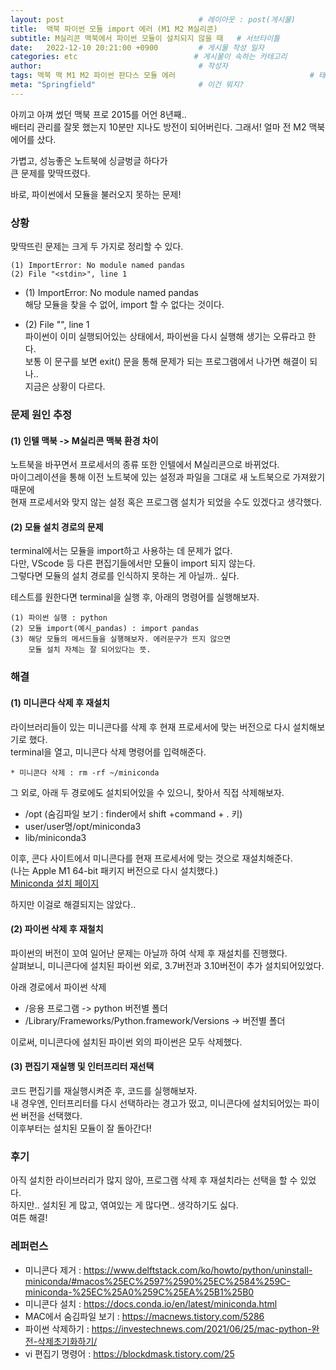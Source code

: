 ```yaml
---
layout: post                              # 레이아웃 : post(게시물)
title:  맥북 파이썬 모듈 import 에러 (M1 M2 M실리콘)                           # 게시물의 제목
subtitle: M실리콘 맥북에서 파이썬 모듈이 설치되지 않을 때   # 서브타이틀
date:   2022-12-10 20:21:00 +0900         # 게시물 작성 일자
categories: etc                          # 게시물이 속하는 카테고리
author:                                   # 작성자
tags: 맥북 맥 M1 M2 파이썬 판다스 모듈 에러                              # 태그
meta: "Springfield"                       # 이건 뭐지?
---
```

<!--postNo: 20221210_002-->

아끼고 아껴 썼던 맥북 프로 2015를 어언 8년째..  
배터리 관리를 잘못 했는지 10분만 지나도 방전이 되어버린다.
그래서! 얼마 전 M2 맥북 에어를 샀다.  
  
가볍고, 성능좋은 노트북에 싱글벙글 하다가  
큰 문제를 맞딱뜨렸다.  
  
바로, 파이썬에서 모듈을 불러오지 못하는 문제!  
  
### 상황
맞딱뜨린 문제는 크게 두 가지로 정리할 수 있다.  

```Terminal
(1) ImportError: No module named pandas
(2) File "<stdin>", line 1
```
  
* (1) ImportError: No module named pandas  
해당 모듈을 찾을 수 없어, import 할 수 없다는 것이다.  
  
* (2) File "<stdin>", line 1  
파이썬이 이미 실행되어있는 상태에서, 파이썬을 다시 실행해 생기는 오류라고 한다.  
보통 이 문구를 보면 exit() 문을 통해 문제가 되는 프로그램에서 나가면 해결이 되나..  
지금은 상황이 다르다.  

### 문제 원인 추정
#### (1) 인텔 맥북 -> M실리콘 맥북 환경 차이  
노트북을 바꾸면서 프로세서의 종류 또한 인텔에서 M실리콘으로 바뀌었다.  
마이그레이션을 통해 이전 노트북에 있는 설정과 파일을 그대로 새 노트북으로 가져왔기 때문에  
현재 프로세서와 맞지 않는 설정 혹은 프로그램 설치가 되었을 수도 있겠다고 생각했다.
  
#### (2) 모듈 설치 경로의 문제  
terminal에서는 모듈을 import하고 사용하는 데 문제가 없다.  
다만, VScode 등 다른 편집기들에서만 모듈이 import 되지 않는다.  
그렇다면 모듈의 설치 경로를 인식하지 못하는 게 아닐까.. 싶다.  
  
테스트를 원한다면 terminal을 실행 후, 아래의 명령어를 실행해보자.  
```Terminal
(1) 파이썬 실행 : python
(2) 모듈 import(예시_pandas) : import pandas
(3) 해당 모듈의 메서드들을 실행해보자. 에러문구가 뜨지 않으면
    모듈 설치 자체는 잘 되어있다는 뜻.
```
  
### 해결  
#### (1) 미니콘다 삭제 후 재설치  
라이브러리들이 있는 미니콘다를 삭제 후 현재 프로세서에 맞는 버전으로 다시 설치해보기로 했다.  
terminal을 열고, 미니콘다 삭제 명령어를 입력해준다.  
```Terminal
* 미니콘다 삭제 : rm -rf ~/miniconda
```
  
그 외로, 아래 두 경로에도 설치되어있을 수 있으니, 찾아서 직접 삭제해보자.  
- /opt (숨김파일 보기 : finder에서 shift +command + . 키)  
- user/user명/opt/miniconda3  
- lib/miniconda3  
  
이후, 콘다 사이트에서 미니콘다를 현재 프로세서에 맞는 것으로 재설치해준다.  
(나는 Apple M1 64-bit 패키지 버전으로 다시 설치했다.)  
[Miniconda 설치 페이지](https://docs.conda.io/en/latest/miniconda.html)  
  
하지만 이걸로 해결되지는 않았다..  

#### (2) 파이썬 삭제 후 재철치  
파이썬의 버전이 꼬여 일어난 문제는 아닐까 하여 삭제 후 재설치를 진행했다.  
살펴보니, 미니콘다에 설치된 파이썬 외로, 3.7버전과 3.10버전이 추가 설치되어있었다.  
  
아래 경로에서 파이썬 삭제  
- /응용 프로그램 -> python 버전별 폴더  
- /Library/Frameworks/Python.framework/Versions -> 버전별 폴더  
  
이로써, 미니콘다에 설치된 파이썬 외의 파이썬은 모두 삭제했다.  
  
#### (3) 편집기 재실행 및 인터프리터 재선택  
코드 편집기를 재실행시켜준 후, 코드를 실행해보자.  
내 경우엔, 인터프리터를 다시 선택하라는 경고가 떴고, 미니콘다에 설치되어있는 파이썬 버전을 선택했다.  
이후부터는 설치된 모듈이 잘 돌아간다!  
  
### 후기  
아직 설치한 라이브러리가 많지 않아, 프로그램 삭제 후 재설치라는 선택을 할 수 있었다.  
하지만.. 설치된 게 많고, 엮여있는 게 많다면.. 생각하기도 싫다.  
여튼 해결!  
  
### 레퍼런스  
* 미니콘다 제거 : https://www.delftstack.com/ko/howto/python/uninstall-miniconda/#macos%25EC%2597%2590%25EC%2584%259C-miniconda-%25EC%25A0%259C%25EA%25B1%25B0  
* 미니콘다 설치 : https://docs.conda.io/en/latest/miniconda.html  
* MAC에서 숨김파일 보기 : https://macnews.tistory.com/5286  
* 파이썬 삭제하기 : https://investechnews.com/2021/06/25/mac-python-완전-삭제초기화하기/  
* vi 편집기 명령어 : https://blockdmask.tistory.com/25  

